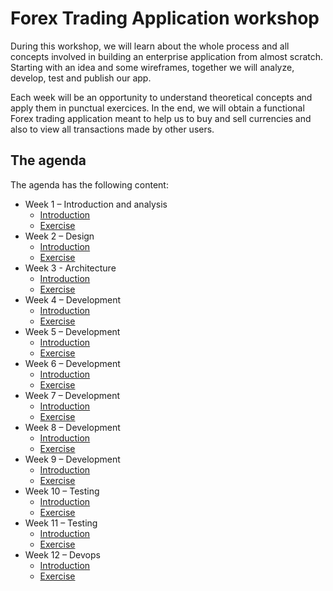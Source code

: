 # Forex Trading Application workshop

During this workshop, we will learn about the whole process and all concepts involved in building an enterprise application from almost scratch. Starting with an idea and some wireframes, together we will analyze, develop, test and publish our app.
 
Each week will be an opportunity to understand theoretical concepts and apply them in punctual exercices. In the end, we will obtain a functional Forex trading application meant to help us to buy and sell currencies and also to view all transactions made by other users.

## The agenda

The agenda has the following content:

- Week 1 – Introduction and analysis
  - [Introduction](Week_1/Theory/README.md)
  - [Exercise](Week_1/Exercise/README.md)
- Week 2 – Design
  - [Introduction](Week_2/Theory/README.md)
  - [Exercise](Week_2/Exercise/README.md)
- Week 3 - Architecture
  - [Introduction](Week_3/Theory/README.md)
  - [Exercise](Week_3/Exercise/README.md)
- Week 4 – Development
  - [Introduction](Week_4/Theory/README.md)
  - [Exercise](Week_4/Exercise/README.md)
- Week 5 – Development
  - [Introduction](Week_5/Theory/README.md)
  - [Exercise](Week_5/Exercise/README.md)
- Week 6 – Development
  - [Introduction](Week_6/Theory/README.md)
  - [Exercise](Week_6/Exercise/README.md)
- Week 7 – Development
  - [Introduction](Week_7/Theory/README.md)
  - [Exercise](Week_7/Exercise/README.md)
- Week 8 – Development
  - [Introduction](Week_8/Theory/README.md)
  - [Exercise](Week_8/Exercise/README.md)
- Week 9 – Development
  - [Introduction](Week_9/Theory/README.md)
  - [Exercise](Week_9/Exercise/README.md)
- Week 10 – Testing
  - [Introduction](Week_10/Theory/README.md)
  - [Exercise](Week_10/Exercise/README.md)
- Week 11 – Testing
  - [Introduction](Week_11/Theory/README.md)
  - [Exercise](Week_11/Exercise/README.md)
- Week 12 – Devops
  - [Introduction](Week_12/Theory/README.md)
  - [Exercise](Week_12/Exercise/README.md)
